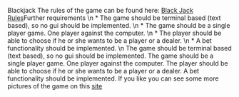 Blackjack
The rules of the game can be found here: <a href="https://en.wikipedia.org/wiki/Blackjack">Black Jack Rules</a>Further requirements
\n                * The game should be terminal based (text based), so no gui should be implemented.
\n                * The game should be a single player game. One player against the computer.
\n                * The player should be able to choose if he or she wants to be a player or a dealer.
\n                * A bet functionality should be implemented.
\n            The game should be terminal based (text based), so no gui should be implemented.
The game should be a single player game. One player against the computer.
The player should be able to choose if he or she wants to be a player or a dealer.
A bet functionality should be implemented.
If you like you can see some more pictures of the game on this <a href="black_jack_pics.html">site</a>
